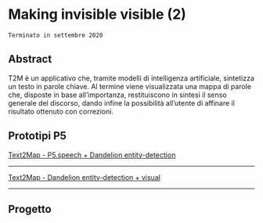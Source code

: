 # Making invisible visible (2) #

```
Terminato in settembre 2020
```

## Abstract ##

T2M è un applicativo che, tramite modelli di intelligenza artificiale, sintetizza un testo in parole chiave. Al termine viene visualizzata una mappa di parole che, disposte in base all’importanza, restituiscono in sintesi il senso generale del discorso, dando infine la possibilità all’utente di affinare il risultato ottenuto con correzioni.


## Prototipi P5 ##



[Text2Map - P5.speech + Dandelion entity-detection](https://editor.p5js.org/Gregg-lash/sketches/T1b3uA2CG)

---

[Text2Map - Dandelion entity-detection + visual](https://editor.p5js.org/Gregg-lash/sketches/EU1G-me0T)

---

## Progetto ##

